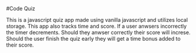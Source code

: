 #Code Quiz

This is a javascript quiz app made using vanilla javascript and utilizes local storage. This app also tracks time and score. If a user anwsers incorrectly the timer decrements. Should they anwser correctly their score will increse. Should the user finish the quiz early they will get a time bonus added to their score. 
